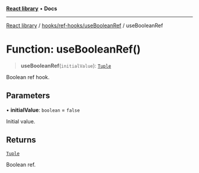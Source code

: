 [**React library**](../../../../index.md) • **Docs**

***

[React library](../../../../modules.md) / [hooks/ref-hooks/useBooleanRef](../index.md) / useBooleanRef

# Function: useBooleanRef()

> **useBooleanRef**(`initialValue`): [`Tuple`](../type-aliases/Tuple.md)

Boolean ref hook.

## Parameters

• **initialValue**: `boolean` = `false`

Initial value.

## Returns

[`Tuple`](../type-aliases/Tuple.md)

Boolean ref.
